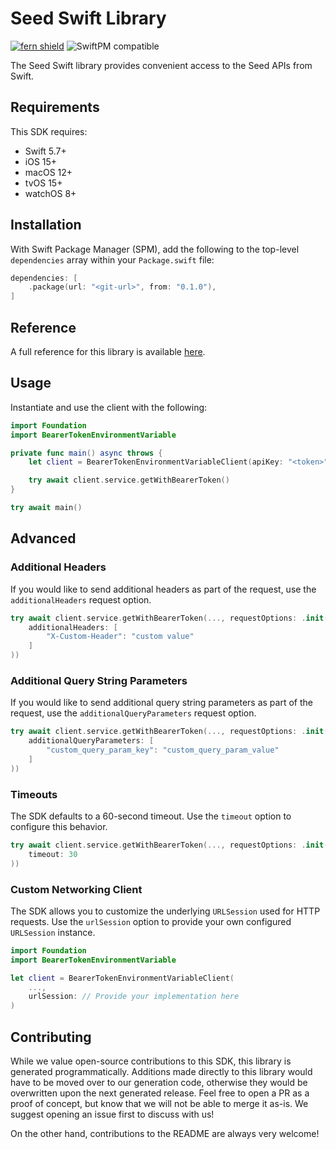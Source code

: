 # Seed Swift Library

[![fern shield](https://img.shields.io/badge/%F0%9F%8C%BF-Built%20with%20Fern-brightgreen)](https://buildwithfern.com?utm_source=github&utm_medium=github&utm_campaign=readme&utm_source=Seed%2FSwift)
![SwiftPM compatible](https://img.shields.io/badge/SwiftPM-compatible-orange.svg)

The Seed Swift library provides convenient access to the Seed APIs from Swift.

## Requirements

This SDK requires:
- Swift 5.7+
- iOS 15+
- macOS 12+
- tvOS 15+
- watchOS 8+

## Installation

With Swift Package Manager (SPM), add the following to the top-level `dependencies` array within your `Package.swift` file:

```swift
dependencies: [
    .package(url: "<git-url>", from: "0.1.0"),
]
```

## Reference

A full reference for this library is available [here](./reference.md).

## Usage

Instantiate and use the client with the following:

```swift
import Foundation
import BearerTokenEnvironmentVariable

private func main() async throws {
    let client = BearerTokenEnvironmentVariableClient(apiKey: "<token>")

    try await client.service.getWithBearerToken()
}

try await main()
```

## Advanced

### Additional Headers

If you would like to send additional headers as part of the request, use the `additionalHeaders` request option.

```swift
try await client.service.getWithBearerToken(..., requestOptions: .init(
    additionalHeaders: [
        "X-Custom-Header": "custom value"
    ]
))
```

### Additional Query String Parameters

If you would like to send additional query string parameters as part of the request, use the `additionalQueryParameters` request option.

```swift
try await client.service.getWithBearerToken(..., requestOptions: .init(
    additionalQueryParameters: [
        "custom_query_param_key": "custom_query_param_value"
    ]
))
```

### Timeouts

The SDK defaults to a 60-second timeout. Use the `timeout` option to configure this behavior.

```swift
try await client.service.getWithBearerToken(..., requestOptions: .init(
    timeout: 30
))
```

### Custom Networking Client

The SDK allows you to customize the underlying `URLSession` used for HTTP requests. Use the `urlSession` option to provide your own configured `URLSession` instance.

```swift
import Foundation
import BearerTokenEnvironmentVariable

let client = BearerTokenEnvironmentVariableClient(
    ...,
    urlSession: // Provide your implementation here
)
```

## Contributing

While we value open-source contributions to this SDK, this library is generated programmatically.
Additions made directly to this library would have to be moved over to our generation code,
otherwise they would be overwritten upon the next generated release. Feel free to open a PR as
a proof of concept, but know that we will not be able to merge it as-is. We suggest opening
an issue first to discuss with us!

On the other hand, contributions to the README are always very welcome!